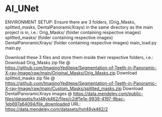 # AI_UNet

ENVIRONMENT SETUP:
Ensure there are 3 folders, (Orig_Masks, splitted_masks, DentalPanoramicXrays) in the same directory as the main project is in, i.e.:
    Orig_Masks/ (folder containing respective images)
    splitted_masks/ (folder containing respective images)
    DentalPanoramicXrays/ (folder containing respective images)
    main_load.py
    main.py

Download these 3 files and store them inside their respective folders, i.e.:
    Download Orig_Masks zip file @ https://github.com/ImagingYeditepe/Segmentation-of-Teeth-in-Panoramic-X-ray-Image/raw/main/Original_Masks/Orig_Masks.zip
    Download splitted_masks zip file @ https://github.com/ImagingYeditepe/Segmentation-of-Teeth-in-Panoramic-X-ray-Image/raw/main/Custom_Masks/splitted_masks.zip
    Download DentalPanoramicXrays images @ https://data.mendeley.com/public-files/datasets/hxt48yk462/files/c2df1e1e-9939-4197-9bac-1eb697a64094/file_downloaded
    URL: https://data.mendeley.com/datasets/hxt48yk462/2
